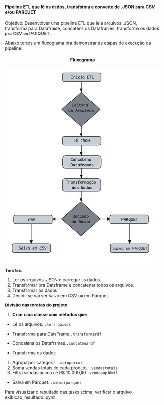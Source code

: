#### Pipeline ETL que lê os dados, transforma e converte de .JSON para CSV e/ou PARQUET

Objetivo: Desenvolver uma pipeline ETL que leia arquivos .JSON, transforma para Dataframe, concatena os Dataframes, 
transforma os dados pra CSV ou PARQUET.

Abaixo temos um fluxograma pra demonstrar as etapas de execução da pipeline:

<div align="center"> <h4>Fluxograma<h4> </div>

<div align="center"> 
<img src="Fluxograma.png" alt="Fluxograma">
</div>

 **Tarefas**:

1. Ler os arquivos .JSON e carregar os dados.
2. Transformar pra Dataframe e concatenar todos os arquivos.
3. Transformar os dados
4. Decidir se vai ser salvo em CSV ou em Parquet.

**Divisão das terafas do projeto**

1. **Criar uma classe com métodos que:**
    
* Lê os arquivos. `.lerarquivos`
* Transforma para DataFrame.`.transformardf`
* Concatena os Dataframes.`.concatenardf`

* Transforma os dados:
1. Agrupa por categoria. `.agruparcat`
2. Soma vendas totais de cada produto. `.vendastotais`
3. Filtra vendas acima de R$ 10.000,00 `.vendasup10mil`


* Salva em Parquet. `.salvarparquet`

Para visualizar o resultado das tasks acima, verificar o arquivo exibicao_resultado.ipynb.